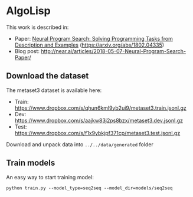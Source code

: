 # AlgoLisp

This work is described in:
* Paper: [Neural Program Search: Solving Programming Tasks from Description and Examples](https://arxiv.org/abs/1802.04335) (https://arxiv.org/abs/1802.04335)
* Blog post: http://near.ai/articles/2018-05-07-Neural-Program-Search-Paper/

## Download the dataset

The metaset3 dataset is available here:

 - Train: https://www.dropbox.com/s/qhun6kml9yb2ui9/metaset3.train.jsonl.gz
 - Dev: https://www.dropbox.com/s/aajkw83j2ps8bzx/metaset3.dev.jsonl.gz
 - Test: https://www.dropbox.com/s/f1x9ybkjpf371cp/metaset3.test.jsonl.gz

Download and unpack data into `../../data/generated` folder

## Train models

An easy way to start training model:

    python train.py --model_type=seq2seq --model_dir=models/seq2seq

